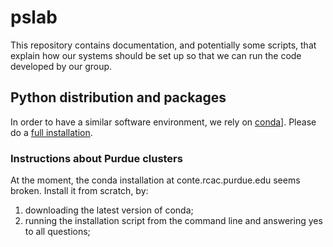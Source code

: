 # pslab

This repository contains documentation, and potentially some scripts, that
explain how our systems should be set up so that we can run the code developed
by our group.

## Python distribution and packages

In order to have a similar software environment, we rely on
[conda](http://conda.pydata.org/docs/)].
Please do a [full installation](http://conda.pydata.org/docs/install/full.html).

### Instructions about Purdue clusters
At the moment, the conda installation at conte.rcac.purdue.edu seems broken.
Install it from scratch, by:

1. downloading the latest version of conda;
2. running the installation script from the command line and answering yes
   to all questions;
